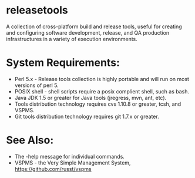 releasetools
============

A collection of cross-platform build and release tools, useful for creating and configuring software development, release, and QA production infrastructures in a variety of execution environments.

System Requirements:
====================
* Perl 5.x - Release tools collection is highly portable and will run on most versions of perl 5.
* POSIX shell - shell scripts require a posix complient shell, such as bash.
* Java JDK 1.5 or greater for Java tools (jregress, mvn, ant, etc).
* Tools distribution technology requires cvs 1.10.8 or greater, tcsh, and VSPMS.
* Git tools distribution technology requires git 1.7.x or greater.

See Also:
=========
* The -help message for individual commands.
* VSPMS - the Very Simple Management System, <https://github.com/russt/vspms>

